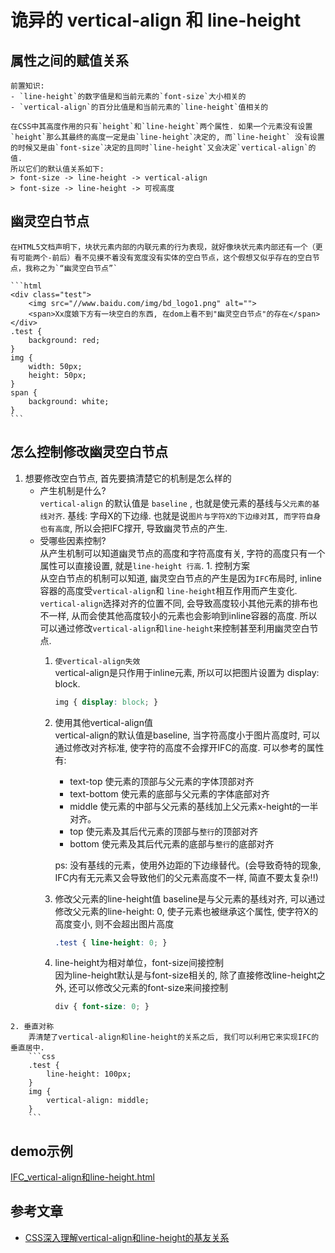 # 诡异的 vertical-align 和 line-height 
## 属性之间的赋值关系  
    前置知识:  
    - `line-height`的数字值是和当前元素的`font-size`大小相关的  
    - `vertical-align`的百分比值是和当前元素的`line-height`值相关的  

    在CSS中其高度作用的只有`height`和`line-height`两个属性. 如果一个元素没有设置`height`那么其最终的高度一定是由`line-height`决定的, 而`line-height` 没有设置的时候又是由`font-size`决定的且同时`line-height`又会决定`vertical-align`的值.
    所以它们的默认值关系如下:   
    > font-size -> line-height -> vertical-align  
    > font-size -> line-height -> 可视高度

## 幽灵空白节点  
    在HTML5文档声明下，块状元素内部的内联元素的行为表现，就好像块状元素内部还有一个（更有可能两个-前后）看不见摸不着没有宽度没有实体的空白节点，这个假想又似乎存在的空白节点，我称之为`“幽灵空白节点”`

    ```html
    <div class="test">
        <img src="//www.baidu.com/img/bd_logo1.png" alt="">
        <span>Xx度娘下方有一块空白的东西, 在dom上看不到"幽灵空白节点"的存在</span>
    </div>
    .test {
        background: red;
    }
    img {
        width: 50px;
        height: 50px;
    }
    span {
        background: white;
    }
    ```
## 怎么控制修改幽灵空白节点
   1. 想要修改空白节点, 首先要搞清楚它的机制是怎么样的
      - 产生机制是什么?  
       `vertical-align` 的默认值是 `baseline` , 也就是使元素的基线与`父元素的基线对齐`. 基线: 字母X的下边缘. 也就是说`图片与字符X的下边缘对其, 而字符自身也有高度`, 所以会把IFC撑开, 导致幽灵节点的产生.
      - 受哪些因素控制?  
        从产生机制可以知道幽灵节点的高度和字符高度有关, 字符的高度只有一个属性可以直接设置, 就是`line-height 行高`.
    1. 控制方案  
        从空白节点的机制可以知道, 幽灵空白节点的产生是因为`IFC`布局时, inline容器的高度受`vertical-align`和 `line-height`相互作用而产生变化.   
        `vertical-align`选择对齐的位置不同, 会导致高度较小其他元素的排布也不一样, 从而会使其他高度较小的元素也会影响到inline容器的高度. 所以可以通过修改`vertical-align`和`line-height`来控制甚至利用幽灵空白节点.
        1. `使vertical-align失效`  
            vertical-align是只作用于inline元素, 所以可以把图片设置为 display: block.
            ```css
            img { display: block; }
            ```
        2. 使用其他vertical-align值  
            vertical-align的默认值是baseline,  当字符高度小于图片高度时, 可以通过修改对齐标准, 使字符的高度不会撑开IFC的高度. 可以参考的属性有:  
            - text-top 
              使元素的顶部与父元素的字体顶部对齐
            - text-bottom 
              使元素的底部与父元素的字体底部对齐
            - middle 
              使元素的中部与父元素的基线加上父元素x-height的一半对齐。
            - top 
              使元素及其后代元素的顶部与`整行`的顶部对齐
            - bottom 
              使元素及其后代元素的底部与`整行`的底部对齐  
            
            ps: 没有基线的元素，使用外边距的下边缘替代。(会导致奇特的现象, IFC内有无元素又会导致他们的父元素高度不一样, 简直不要太复杂!!)
        3. 修改父元素的line-height值
            baseline是与父元素的基线对齐, 可以通过修改父元素的line-height: 0, 使子元素也被继承这个属性, 使字符X的高度变小, 则不会超出图片高度
            ```css
            .test { line-height: 0; }
            ``` 
        5. line-height为相对单位，font-size间接控制  
            因为line-height默认是与font-size相关的, 除了直接修改line-height之外, 还可以修改父元素的font-size来间接控制
            ```css  
            div { font-size: 0; }
            ```
    2. 垂直对称 
        弄清楚了vertical-align和line-height的关系之后, 我们可以利用它来实现IFC的垂直居中.
        ```css
        .test {
            line-height: 100px;
        }
        img {
            vertical-align: middle;
        }
        ```

## demo示例
[IFC_vertical-align和line-height.html](./demo/IFC_vertical-align和line-height.html)

## 参考文章
- [CSS深入理解vertical-align和line-height的基友关系](https://www.zhangxinxu.com/wordpress/2015/08/css-deep-understand-vertical-align-and-line-height/)